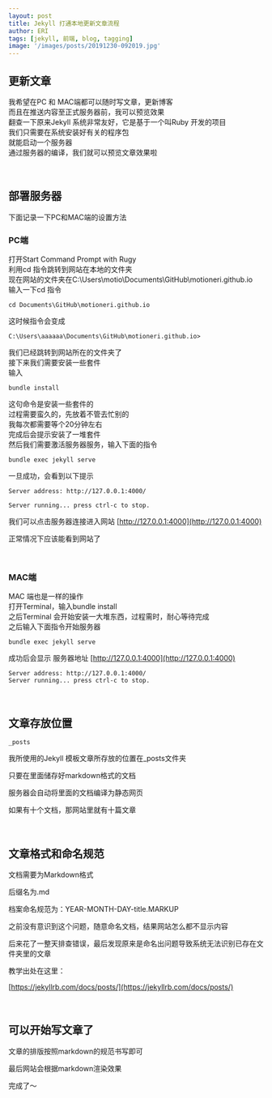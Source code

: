 ```yaml
---
layout: post
title: Jekyll 打通本地更新文章流程
author: ERI
tags: [jekyll, 前端, blog, tagging]
image: '/images/posts/20191230-092019.jpg'
---
```


## 更新文章

我希望在PC 和 MAC端都可以随时写文章，更新博客<br>而且在推送内容至正式服务器前，我可以预览效果<br>翻查一下原来Jekyll 系统非常友好，它是基于一个叫Ruby 开发的项目<br>
我们只需要在系统安装好有关的程序包<br>就能启动一个服务器<br>通过服务器的编译，我们就可以预览文章效果啦<br>

<br>

## 部署服务器

下面记录一下PC和MAC端的设置方法

### PC端

打开Start Command Prompt with Rugy<br>利用cd 指令跳转到网站在本地的文件夹<br>现在网站的文件夹在C:\Users\motio\Documents\GitHub\motioneri.github.io<br>输入一下cd 指令<br>

```
cd Documents\GitHub\motioneri.github.io
```

这时候指令会变成<br>

```
C:\Users\aaaaaa\Documents\GitHub\motioneri.github.io>
```

我们已经跳转到网站所在的文件夹了<br>接下来我们需要安装一些套件<br>输入<br>

```
bundle install
```

这句命令是安装一些套件的<br>过程需要蛮久的，先放着不管去忙别的<br>我每次都需要等个20分钟左右<br>完成后会提示安装了一堆套件<br>然后我们需要激活服务器服务，输入下面的指令<br>

```
bundle exec jekyll serve
```

一旦成功，会看到以下提示

```
Server address: http://127.0.0.1:4000/

Server running... press ctrl-c to stop.
```

我们可以点击服务器连接进入网站 [http://127.0.0.1:4000](http://127.0.0.1:4000)

正常情况下应该能看到网站了

<br>

### MAC端

MAC 端也是一样的操作<br>
打开Terminal，输入bundle install<br>
之后Terminal 会开始安装一大堆东西，过程需时，耐心等待完成<br>
之后输入下面指令开始服务器

```
bundle exec jekyll serve
```

成功后会显示 服务器地址  [http://127.0.0.1:4000](http://127.0.0.1:4000)

```
Server address: http://127.0.0.1:4000/
Server running... press ctrl-c to stop.
```



<br>



## 文章存放位置

```
_posts
```

我所使用的Jekyll 模板文章所存放的位置在_posts文件夹

只要在里面储存好markdown格式的文档

服务器会自动将里面的文档编译为静态网页

如果有十个文档，那网站里就有十篇文章



<br>



## 文章格式和命名规范

文档需要为Markdown格式

后缀名为.md

档案命名规范为：YEAR-MONTH-DAY-title.MARKUP

之前没有意识到这个问题，随意命名文档，结果网站怎么都不显示内容

后来花了一整天排查错误，最后发现原来是命名出问题导致系统无法识别已存在文件夹里的文章

教学出处在这里：

[https://jekyllrb.com/docs/posts/](https://jekyllrb.com/docs/posts/)



<br>



## 可以开始写文章了

文章的排版按照markdown的规范书写即可

最后网站会根据markdown渲染效果

完成了～